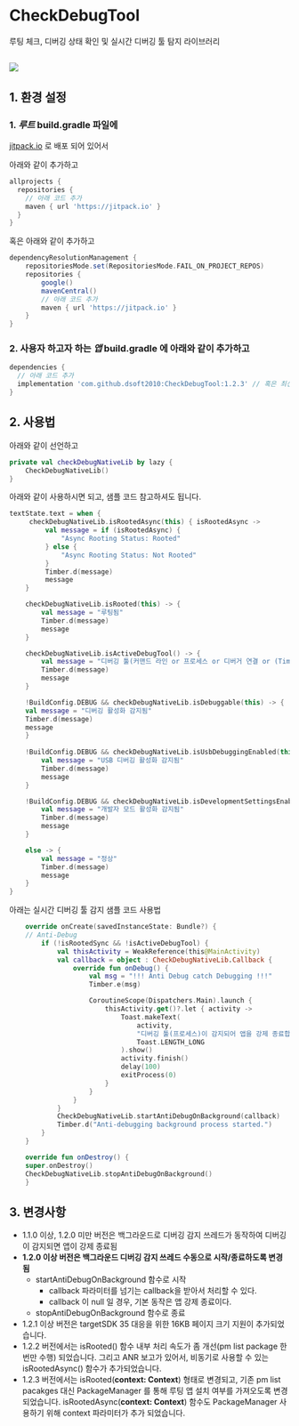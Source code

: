 # CheckDebugTool
루팅 체크, 디버깅 상태 확인 및 실시간 디버깅 툴 탐지 라이브러리

[![](https://jitpack.io/v/dsoft2010/CheckDebugTool.svg)](https://jitpack.io/#dsoft2010/CheckDebugTool)
---

## 1. 환경 설정

### 1. *루트* build.gradle 파일에 

[jitpack.io](https://jitpack.io) 로 배포 되어 있어서 

아래와 같이 추가하고

```build.gradle
allprojects {
  repositories {
    // 아래 코드 추가
    maven { url 'https://jitpack.io' }
  }
}
```

혹은 아래와 같이 추가하고
```build.gradle
dependencyResolutionManagement {
    repositoriesMode.set(RepositoriesMode.FAIL_ON_PROJECT_REPOS)
    repositories {
        google()
        mavenCentral()
        // 아래 코드 추가
        maven { url 'https://jitpack.io' }
    }
}
```
### 2. 사용자 하고자 하는 *앱* build.gradle 에 아래와 같이 추가하고
```build.gradle
dependencies {
  // 아래 코드 추가 
  implementation 'com.github.dsoft2010:CheckDebugTool:1.2.3' // 혹은 최신 버전 사용을 위해 latest.release 사용 
}
```

## 2.  사용법
아래와 같이 선언하고
```kotlin
private val checkDebugNativeLib by lazy {
    CheckDebugNativeLib()
}
```

아래와 같이 사용하시면 되고, 샘플 코드 참고하셔도 됩니다.
```kotlin
textState.text = when {
     checkDebugNativeLib.isRootedAsync(this) { isRootedAsync ->
         val message = if (isRootedAsync) {
             "Async Rooting Status: Rooted"
         } else {
             "Async Rooting Status: Not Rooted"
         }
         Timber.d(message)
         message
    }

    checkDebugNativeLib.isRooted(this) -> {
        val message = "루팅됨"
        Timber.d(message)
        message
    }

    checkDebugNativeLib.isActiveDebugTool() -> {
        val message = "디버깅 툴(커맨드 라인 or 프로세스 or 디버거 연결 or (Timer Checks)) 감지됨"
        Timber.d(message)
        message
    }

    !BuildConfig.DEBUG && checkDebugNativeLib.isDebuggable(this) -> {
	val message = "디버깅 활성화 감지됨"
	Timber.d(message)
	message
    }
    
    !BuildConfig.DEBUG && checkDebugNativeLib.isUsbDebuggingEnabled(this) -> {
        val message = "USB 디버깅 활성화 감지됨"
        Timber.d(message)
        message
    }

    !BuildConfig.DEBUG && checkDebugNativeLib.isDevelopmentSettingsEnabled(this) -> {
        val message = "개발자 모드 활성화 감지됨"
        Timber.d(message)
        message
    }

    else -> {
        val message = "정상"
        Timber.d(message)
        message
    }
}
```

아래는 실시간 디버깅 툴 감지 샘플 코드 사용법
```kotlin
    override onCreate(savedInstanceState: Bundle?) {
	// Anti-Debug
        if (!isRootedSync && !isActiveDebugTool) {
            val thisActivity = WeakReference(this@MainActivity)
            val callback = object : CheckDebugNativeLib.Callback {
                override fun onDebug() {
                    val msg = "!!! Anti Debug catch Debugging !!!"
                    Timber.e(msg)

                    CoroutineScope(Dispatchers.Main).launch {
                        thisActivity.get()?.let { activity ->
                            Toast.makeText(
                                activity,
                                "디버깅 툴(프로세스)이 감지되어 앱을 강제 종료합니다.",
                                Toast.LENGTH_LONG
                            ).show()
                            activity.finish()
                            delay(100)
                            exitProcess(0)
                        }
                    }
                }
            }
            CheckDebugNativeLib.startAntiDebugOnBackground(callback)
            Timber.d("Anti-debugging background process started.")
        }
    }

    override fun onDestroy() {
	super.onDestroy()
	CheckDebugNativeLib.stopAntiDebugOnBackground()
    }
```

## 3. 변경사항 
- 1.1.0 이상, 1.2.0 미만 버전은 백그라운드로 디버깅 감지 쓰레드가 동작하여 디버깅이 감지되면 앱이 강제 종료됨
- **1.2.0 이상 버전은 백그라운드 디버깅 감지 쓰레드 수동으로 시작/종료하도록 변경됨**
   - startAntiDebugOnBackground 함수로 시작
     - callback 파라미터를 넘기는 callback을 받아서 처리할 수 있다.
     - callback 이 null 일 경우, 기본 동작은 앱 강제 종료이다.
   - stopAntiDebugOnBackground 함수로 종료
- 1.2.1 이상 버전은 targetSDK 35 대응을 위한 16KB 페이지 크기 지원이 추가되었습니다.
- 1.2.2 버전에서는 isRooted() 함수 내부 처리 속도가 좀 개선(pm list package 한번만 수행) 되었습니다. 그리고 ANR 보고가 있어서, 비동기로 사용할 수 있는 isRootedAsync() 함수가 추가되었습니다.
- 1.2.3 버전에서는 isRooted(**context: Context**) 형태로 변경되고, 기존 pm list pacakges 대신 PackageManager 를 통해 루팅 앱 설치 여부를 가져오도록 변경되었습니다. isRootedAsync(**context: Context**) 함수도 PackageManager 사용하기 위해 context 파라미터가 추가 되었습니다.

